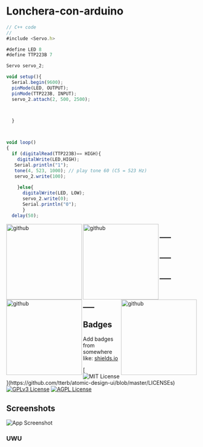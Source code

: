 # Lonchera-con-arduino
```typescript
// C++ code
//
#include <Servo.h>

#define LED 8
#define TTP223B 7

Servo servo_2;

void setup(){
  Serial.begin(9600);
  pinMode(LED, OUTPUT);
  pinMode(TTP223B, INPUT);
  servo_2.attach(2, 500, 2500);


  
  }



void loop()
{
  if (digitalRead(TTP223B)== HIGH){
    digitalWrite(LED,HIGH);
   Serial.println("1");
   tone(4, 523, 1000); // play tone 60 (C5 = 523 Hz)
   servo_2.write(100);
    
    }else{
      digitalWrite(LED, LOW);
      servo_2.write(0);
      Serial.println("0");
      }
  delay(50);
```
<img align="left" src='https://user-images.githubusercontent.com/96712493/175050977-0c2d0c25-6e73-48df-92de-0ca84791679b.png' alt='github' height='200px' />
<img align="left" src='https://user-images.githubusercontent.com/96712493/175056466-fe1b34b5-646a-4eda-a25c-b65e8bc3a426.png' alt='github' height='200px' />
<img align="left" src='https://user-images.githubusercontent.com/96712493/175056651-5957f4a3-9d76-4b42-8eaf-d3e626c0b788.png' alt='github' height='200px' />
<img align="right" src='https://user-images.githubusercontent.com/96712493/175056783-ba8ff22b-683d-4c6d-bed4-1609d281439f.png' alt='github' height='200px' />

## ___
## ___
## ___
## ___

## Badges

Add badges from somewhere like: [shields.io](https://shields.io/)

[![MIT License](https://img.shields.io/apm/l/atomic-design-ui.svg?)](https://github.com/tterb/atomic-design-ui/blob/master/LICENSEs)
[![GPLv3 License](https://img.shields.io/badge/License-GPL%20v3-yellow.svg)](https://opensource.org/licenses/)
[![AGPL License](https://img.shields.io/badge/license-AGPL-blue.svg)](http://www.gnu.org/licenses/agpl-3.0)

## Screenshots

![App Screenshot](https://www.pinterest.com.mx/likesupergamer/_created/)




### UWU




